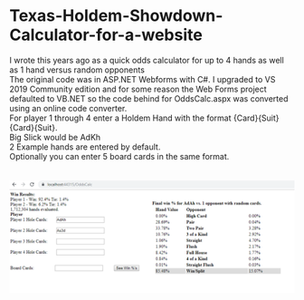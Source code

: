 # Texas-Holdem-Showdown-Calculator-for-a-website
I wrote this years ago as a quick odds calculator for up to 4 hands as well as 1 hand versus random opponents
<br/>
The original code was in ASP.NET Webforms with C#.  I upgraded to VS 2019 Community edition and for some reason the Web Forms project defaulted to VB.NET so the code behind for OddsCalc.aspx was converted using an online code converter.
<br/>
For player 1 through 4 enter a Holdem Hand with the format {Card}{Suit}{Card}{Suit}.<br/>
Big Slick would be AdKh<br/>
2 Example hands are entered by default.<br/>
Optionally you can enter 5 board cards in the same format.<br/><br/><br/>
![ScreenShot](https://raw.githubusercontent.com/csharpconsultant/Texas-Holdem-Showdown-Calculator-for-a-website/Main/images/OddsCalc.PNG)
